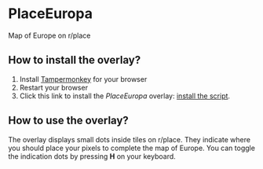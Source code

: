 # PlaceEuropa
Map of Europe on r/place

## How to install the overlay?

1. Install [Tampermonkey](https://www.tampermonkey.net/) for your browser
2. Restart your browser
3. Click this link to install the *PlaceEuropa* overlay: [install the script](https://raw.githubusercontent.com/nowe-konto/PlaceEuropa/main/src/PlaceEuropa.user.js).

## How to use the overlay?

The overlay displays small dots inside tiles on r/place. They indicate where you should place your pixels to complete the map of Europe. You can toggle the indication dots by pressing **H** on your keyboard.
